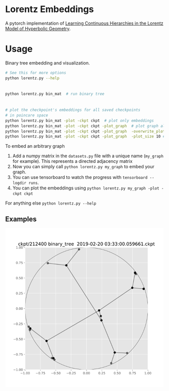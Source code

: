 Lorentz Embeddings
==================


A pytorch implementation of [Learning Continuous Hierarchies in the Lorentz Model of Hyperbolic Geometry](https://arxiv.org/pdf/1806.03417.pdf?noredirect=1).

Usage
=====

Binary tree embedding and visualization.

```bash
# See this for more options
python lorentz.py --help


python lorentz.py bin_mat  # run binary tree


# plot the checkpoint's embeddings for all saved checkpoints
# in poincare space
python lorentz.py bin_mat -plot -ckpt ckpt  # plot only embeddings
python lorentz.py bin_mat -plot -ckpt ckpt -plot_graph  # plot graph also
python lorentz.py bin_mat -plot -ckpt ckpt -plot_graph  -overwrite_plots # overwrite plots
python lorentz.py bin_mat -plot -ckpt ckpt -plot_graph  -plot_size 10 # make a large plot
```

To embed an arbitrary graph

1. Add a numpy matrix in the `datasets.py` file with a unique name (`my_graph` for example). This represents a directed adjacency matrix
2. Now you can simply call `python lorentz.py my_graph` to embed your graph.
3. You can use tensorboard to watch the progress with `tensorboard --logdir runs`.
4. You can plot the embeddings using `python lorentz.py my_graph -plot -ckpt ckpt`


For anything else `python lorentz.py --help`

Examples
--------

![Binary Tree Embedding](embeddings/binary_tree.png)
